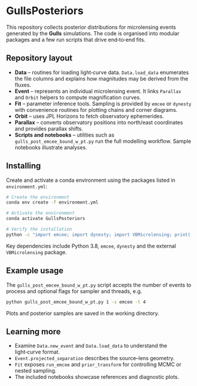 # GullsPosteriors

This repository collects posterior distributions for microlensing events
generated by the **Gulls** simulations. The code is organised into modular
packages and a few run scripts that drive end‑to‑end fits.

## Repository layout

- **Data** – routines for loading light‑curve data. `Data.load_data`
  enumerates the file columns and explains how magnitudes may be derived from
  the fluxes.
- **Event** – represents an individual microlensing event. It links `Parallax`
  and `Orbit` helpers to compute magnification curves.
- **Fit** – parameter inference tools. Sampling is provided by `emcee` or
  `dynesty` with convenience routines for plotting chains and corner diagrams.
- **Orbit** – uses JPL Horizons to fetch observatory ephemerides.
- **Parallax** – converts observatory positions into north/east coordinates and
  provides parallax shifts.
- **Scripts and notebooks** – utilities such as
  `gulls_post_emcee_bound_w_pt.py` run the full modelling workflow. Sample
  notebooks illustrate analyses.

## Installing

Create and activate a conda environment using the packages listed in `environment.yml`:

```bash
# Create the environment
conda env create -f environment.yml

# Activate the environment
conda activate GullsPosteriors

# Verify the installation
python -c "import emcee; import dynesty; import VBMicrolensing; print('Installation successful!')"
```

Key dependencies include Python 3.8, `emcee`, `dynesty` and the external
`VBMicrolensing` package.

## Example usage

The `gulls_post_emcee_bound_w_pt.py` script accepts the number of events to
process and optional flags for sampler and threads, e.g.

```bash
python gulls_post_emcee_bound_w_pt.py 1 -s emcee -t 4
```

Plots and posterior samples are saved in the working directory.

## Learning more

- Examine `Data.new_event` and `Data.load_data` to understand the light‑curve
  format.
- `Event.projected_separation` describes the source–lens geometry.
- `Fit` exposes `run_emcee` and `prior_transform` for controlling MCMC or
  nested sampling.
- The included notebooks showcase references and diagnostic plots.

